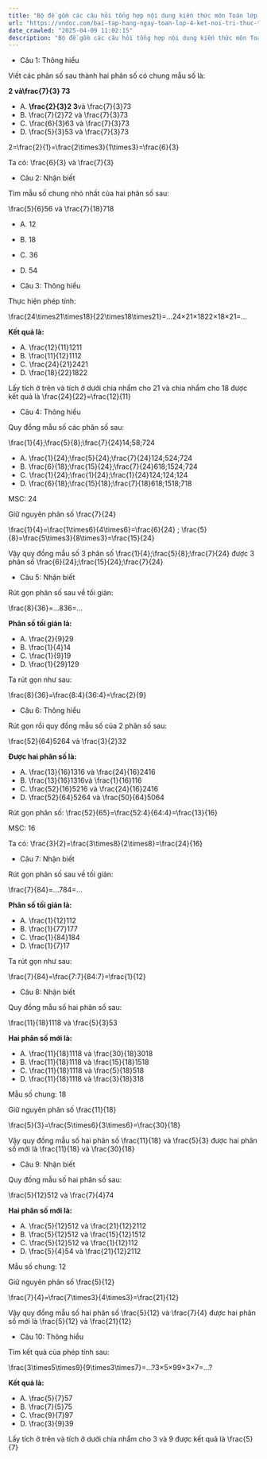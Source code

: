 ```yaml
---
title: "Bộ đề gồm các câu hỏi tổng hợp nội dung kiến thức môn Toán lớp 4: Bài 59: Luyện tập chung về Rút gọn phân số, quy đồng phân số đã học ở Tuần 28 trong chương trình Toán lớp 4 Tập 2 Kết nối tri thức, giúp các em ôn tập và luyện giải các dạng bài tập Toán lớp 4. Mời các em cùng luyện tập."
url: "https://vndoc.com/bai-tap-hang-ngay-toan-lop-4-ket-noi-tri-thuc-tuan-28-thu-3-339481"
date_crawled: "2025-04-09 11:02:15"
description: "Bộ đề gồm các câu hỏi tổng hợp nội dung kiến thức môn Toán lớp 4: Bài 59: Luyện tập chung về Rút gọn phân số, quy đồng phân số đã học ở Tuần 28 trong chương trình Toán lớp 4 Tập 2 Kết nối tri thức, giúp các em ôn tập và luyện giải các dạng bài tập Toán lớp 4. Mời các em cùng luyện tập."
---
```


* Câu 1:  Thông hiểu

Viết các phân số sau thành hai phân số có chung mẫu số là:

**2 và\\frac{7}{3} 73**

  * A. **\\frac{2}{3}2 3**và \\frac{7}{3}73
  * B. \\frac{7}{2}72 và \\frac{7}{3}73
  * C. \\frac{6}{3}63 và \\frac{7}{3}73
  * D. \\frac{5}{3}53 và \\frac{7}{3}73



2=\\frac{2}{1}=\\frac{2\\times3}{1\\times3}=\\frac{6}{3}

Ta có: \\frac{6}{3} và \\frac{7}{3}

* Câu 2:  Nhận biết

Tìm mẫu số chung nhỏ nhất của hai phân số sau:

\\frac{5}{6}56 và \\frac{7}{18}718

  * A. 12 
  * B. 18 
  * C. 36 
  * D. 54 



* Câu 3:  Thông hiểu

Thực hiện phép tính:

\\frac{24\\times21\\times18}{22\\times18\\times21}=...24×21×1822×18×21=...

**Kết quả là:**

  * A. \\frac{12}{11}1211
  * B. \\frac{11}{12}1112
  * C. \\frac{24}{21}2421
  * D. \\frac{18}{22}1822



Lấy tích ở trên và tích ở dưới chia nhẩm cho 21 và chia nhẩm cho 18 được kết quả là \\frac{24}{22}=\\frac{12}{11}

* Câu 4:  Thông hiểu

Quy đồng mẫu số các phân số sau:

\\frac{1}{4};\\frac{5}{8};\\frac{7}{24}14;58;724

  * A. \\frac{1}{24};\\frac{5}{24};\\frac{7}{24}124;524;724
  * B. \\frac{6}{18};\\frac{15}{24};\\frac{7}{24}618;1524;724
  * C. \\frac{1}{24};\\frac{1}{24};\\frac{1}{24}124;124;124
  * D. \\frac{6}{18};\\frac{15}{18};\\frac{7}{18}618;1518;718



MSC: 24

Giữ nguyên phân số \\frac{7}{24}

\\frac{1}{4}=\\frac{1\\times6}{4\\times6}=\\frac{6}{24} ; \\frac{5}{8}=\\frac{5\\times3}{8\\times3}=\\frac{15}{24}

Vậy quy đồng mẫu số 3 phân số \\frac{1}{4};\\frac{5}{8};\\frac{7}{24} được 3 phân số \\frac{6}{24};\\frac{15}{24};\\frac{7}{24}

* Câu 5:  Nhận biết

Rút gọn phân số sau về tối giản:

\\frac{8}{36}=...836=...

**Phân số tối giản là:**

  * A. \\frac{2}{9}29
  * B. \\frac{1}{4}14
  * C. \\frac{1}{9}19
  * D. \\frac{1}{29}129



Ta rút gọn như sau:

\\frac{8}{36}=\\frac{8:4}{36:4}=\\frac{2}{9}

* Câu 6:  Thông hiểu

Rút gọn rồi quy đồng mẫu số của 2 phân số sau:

\\frac{52}{64}5264 và \\frac{3}{2}32

**Được hai phân số là:**

  * A. \\frac{13}{16}1316 và \\frac{24}{16}2416
  * B. \\frac{13}{16}1316và \\frac{1}{16}116
  * C. \\frac{52}{16}5216 và \\frac{24}{16}2416
  * D. \\frac{52}{64}5264 và \\frac{50}{64}5064



Rút gọn phân số: \\frac{52}{65}=\\frac{52:4}{64:4}=\\frac{13}{16}

MSC: 16

Ta có: \\frac{3}{2}=\\frac{3\\times8}{2\\times8}=\\frac{24}{16}

* Câu 7:  Nhận biết

Rút gọn phân số sau về tối giản:

\\frac{7}{84}=...784=...

**Phân số tối giản là:**

  * A. \\frac{1}{12}112
  * B. \\frac{1}{77}177
  * C. \\frac{1}{84}184
  * D. \\frac{1}{7}17



Ta rút gọn như sau:

\\frac{7}{84}=\\frac{7:7}{84:7}=\\frac{1}{12}

* Câu 8:  Nhận biết

Quy đồng mẫu số hai phân số sau:

\\frac{11}{18}1118 và \\frac{5}{3}53

**Hai phân số mới là:**

  * A. \\frac{11}{18}1118 và \\frac{30}{18}3018
  * B. \\frac{11}{18}1118 và \\frac{15}{18}1518
  * C. \\frac{11}{18}1118 và \\frac{5}{18}518
  * D. \\frac{11}{18}1118 và \\frac{3}{18}318



Mẫu số chung: 18

Giữ nguyên phân số \\frac{11}{18}

\\frac{5}{3}=\\frac{5\\times6}{3\\times6}=\\frac{30}{18}

Vậy quy đồng mẫu số hai phân số \\frac{11}{18} và \\frac{5}{3} được hai phân số mới là \\frac{11}{18} và \\frac{30}{18}

* Câu 9:  Nhận biết

Quy đồng mẫu số hai phân số sau:

\\frac{5}{12}512 và \\frac{7}{4}74

**Hai phân số mới là:**

  * A. \\frac{5}{12}512 và \\frac{21}{12}2112
  * B. \\frac{5}{12}512 và \\frac{15}{12}1512
  * C. \\frac{5}{12}512 và \\frac{1}{12}112
  * D. \\frac{5}{4}54 và \\frac{21}{12}2112



Mẫu số chung: 12

Giữ nguyên phân số \\frac{5}{12}

\\frac{7}{4}=\\frac{7\\times3}{4\\times3}=\\frac{21}{12}

Vậy quy đồng mẫu số hai phân số \\frac{5}{12} và \\frac{7}{4} được hai phân số mới là \\frac{5}{12} và \\frac{21}{12}

* Câu 10:  Thông hiểu

Tìm kết quả của phép tính sau:

\\frac{3\\times5\\times9}{9\\times3\\times7}=...?3×5×99×3×7=...?

**Kết quả là:**

  * A. \\frac{5}{7}57
  * B. \\frac{7}{5}75
  * C. \\frac{9}{7}97
  * D. \\frac{3}{9}39



Lấy tích ở trên và tích ở dưới chia nhẩm cho 3 và 9 được kết quả là \\frac{5}{7}
